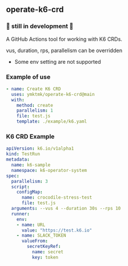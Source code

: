 ## operate-k6-crd

### 🚨 still in development 🚨

A GitHub Actions tool for working with K6 CRDs.

vus, duration, rps, parallelism can be overridden

* Some env setting are not supported

### Example of use

```yaml
- name: Create K6 CRD
  uses: ymktmk/operate-k6-crd@main
  with: 
    method: create
    parallelism: 1
    file: test.js
    template: ./example/k6.yaml
```

### K6 CRD Example

```yaml
apiVersion: k6.io/v1alpha1
kind: TestRun
metadata:
  name: k6-sample
  namespace: k6-operator-system
spec:
  parallelism: 3
  script:
    configMap:
      name: crocodile-stress-test
      file: test.js
  arguments: --vus 4 --duration 30s --rps 10
  runner:
    env:
    - name: URL
      value: "https://test.k6.io"
    - name: SLACK_TOKEN
      valueFrom: 
        secretKeyRef:
          name: secret
          key: token
```
